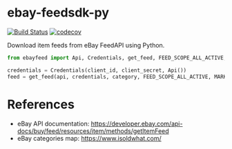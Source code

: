 # ebay-feedsdk-py
[![Build Status](https://travis-ci.org/alessandrozamberletti/ebay-feedsdk-py.svg?branch=master)](https://travis-ci.org/alessandrozamberletti/ebay-feedsdk-py)
[![codecov](https://codecov.io/gh/alessandrozamberletti/ebay-feedsdk-py/branch/master/graph/badge.svg)](https://codecov.io/gh/alessandrozamberletti/ebay-feedsdk-py)

Download item feeds from eBay FeedAPI using Python.

```python
from ebayfeed import Api, Credentials, get_feed, FEED_SCOPE_ALL_ACTIVE, MARKETPLACE_US

credentials = Credentials(client_id, client_secret, Api())
feed = get_feed(api, credentials, category, FEED_SCOPE_ALL_ACTIVE, MARKETPLACE_US)
```

# References
* eBay API documentation: https://developer.ebay.com/api-docs/buy/feed/resources/item/methods/getItemFeed
* eBay categories map: https://www.isoldwhat.com/

